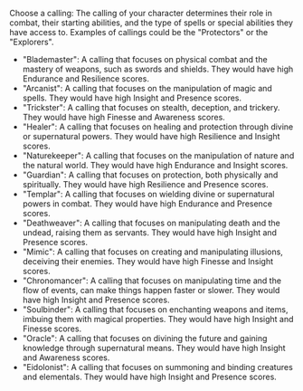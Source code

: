 

Choose a calling: The calling of your character determines their role in combat, their starting abilities, and the type of spells or special abilities they have access to. Examples of callings could be the "Protectors" or the "Explorers".

- "Blademaster": A calling that focuses on physical combat and the mastery of weapons, such as swords and shields. They would have high Endurance and Resilience scores.
- "Arcanist": A calling that focuses on the manipulation of magic and spells. They would have high Insight and Presence scores.
- "Trickster": A calling that focuses on stealth, deception, and trickery. They would have high Finesse and Awareness scores.
- "Healer": A calling that focuses on healing and protection through divine or supernatural powers. They would have high Resilience and Insight scores.
- "Naturekeeper": A calling that focuses on the manipulation of nature and the natural world. They would have high Endurance and Insight scores.
- "Guardian": A calling that focuses on protection, both physically and spiritually. They would have high Resilience and Presence scores.
- "Templar": A calling that focuses on wielding divine or supernatural powers in combat. They would have high Endurance and Presence scores.
- "Deathweaver": A calling that focuses on manipulating death and the undead, raising them as servants. They would have high Insight and Presence scores.
- "Mimic": A calling that focuses on creating and manipulating illusions, deceiving their enemies. They would have high Finesse and Insight scores.
- "Chronomancer": A calling that focuses on manipulating time and the flow of events, can make things happen faster or slower. They would have high Insight and Presence scores.
- "Soulbinder": A calling that focuses on enchanting weapons and items, imbuing them with magical properties. They would have high Insight and Finesse scores.
- "Oracle": A calling that focuses on divining the future and gaining knowledge through supernatural means. They would have high Insight and Awareness scores.
- "Eidolonist": A calling that focuses on summoning and binding creatures and elementals. They would have high Insight and Presence scores.


